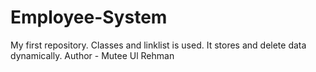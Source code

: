 # Employee-System
My first repository. Classes and linklist is used. It stores and delete data dynamically.
Author - Mutee Ul Rehman
